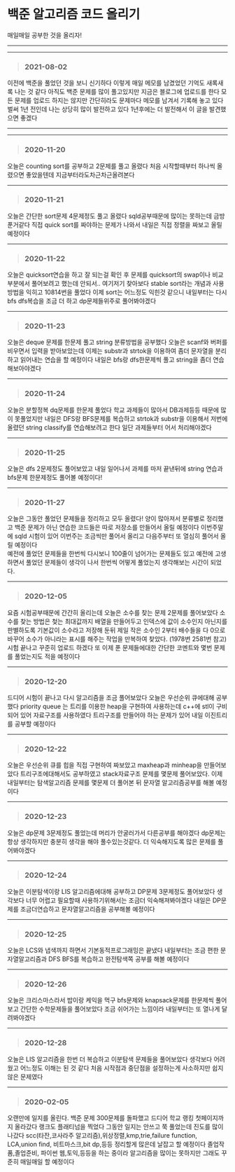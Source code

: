 # 백준 알고리즘 코드 올리기
매일매일 공부한 것을 올리자!

---
***

> ### 2021-08-02
  
이전에 백준을 풀었던 것을 보니 신기하다 이렇게 매일 메모를 남겼었던 기억도 새록새록 나는 것 같다 아직도 백준 문제를 많이 풀고있지만 지금은 블로그에 업로드를 한다 모든 문제를 업로드 하지는 않지만 간단히라도 문제마다 메모를 남겨서 기록해 놓고 있다<br>
벌써 1년 전인데 나는 상당히 많이 발전하고 있다 1년후에는 더 발전해서 이 글을 발견했으면 좋겠다<br>

---
***

> ### 2020-11-20

오늘은 counting sort를 공부하고 2문제를 풀고 올렸다 처음 시작할때부터 하나씩 올렸으면 좋았을텐데 지금부터라도차근차근올려본다

---

> ### 2020-11-21

오늘은 간단한 sort문제 4문제정도 풀고 올렸다 sqld공부때문에 많이는 못하는데 금방 푼거같다 직접 quick sort를 짜야하는 문제가 나와서
 내일은 직접 정렬을 짜보고 올릴예정이다

---

> ### 2020-11-22
오늘은 quicksort연습을 하고 잘 되는걸 확인 후 문제를 quicksort의 swap이나 비교부분에서 풀어보려고 했는데 안되서.. 여기저기 찾아보다 
stable sort라는 개념과 사용방법을 익히고 10814번을 풀었다 이제 sort는
어느정도 익힌것 같으니 내일부터는 다시 bfs dfs복습을 조금 더 하고 dp문제들위주로 풀어봐야겠다

---

> ### 2020-11-23

오늘은 deque 문제를 한문제 풀고 string 분류방법을 공부했다 오늘은 scanf와 버퍼를 비우면서 입력을 받아보았는데
이제는 substr과 strtok을 이용하여 좀더 문자열을 분리하고 읽어내는 연습을 할 예정이다
내일은 bfs랑 dfs한문제씩 풀고 string을 좀더 연습해보아야겠다

---

> ### 2020-11-24

오늘은 분할정복 dq문제를 한문제 풀었다 학교 과제들이 많아서 DB과제등등 때문에 많이 못풀었지만 내일은 DFS랑 BFS문제를 복습하고 strtok과 substr을 이용해서 저번에 올렸던
string classify를 연습해보려고 한다 일단 과제들부터 어서 처리해야겠다

---

> ### 2020-11-25

오늘은 dfs 2문제정도 풀어보았고 내일 일어나서 과제를 마저 끝낸뒤에 string 연습과 bfs문제 한문제정도 풀어볼 예정이다! 

---

>### 2020-11-27

오늘은 그동안 풀었던 문제들을 정리하고 모두 올렸다! 양이 많아져서 분류별로 정리했고 백준 문제가 아닌 연습한 코드들은 따로 저장소를 만들어서 올릴 예정이다
이번주말에 sqld 시험이 있어 이번주는 조금씩만 풀어서 올리고 다음주부터 또 열심히 풀어서 올릴 예정이다  
예전에 풀었던 문제들을 한번씩 다시보니 100줄이 넘어가는 문제들도 있고 예전에 고생하면서 풀었던 문제들이 생각이 나서 한번씩 어떻게 풀었는지 생각해보는 시간이 되었다.

---

>### 2020-12-05

요즘 시험공부때문에 간간히 올리는데 오늘은 소수를 찾는 문제 2문제를 풀어보았다 소수를 찾는 방법은 첮는 최대값까지 배열을 만들어두고 인덱스에 값이 소수인지 아닌지를 
판별하도록 기본값이 소수라고 저장해 둔뒤 제일 작은 소수인 2부터 배수들을 다 0으로 바꾸어 소수가 아니라는 표시를 해주는 작업을 만복하여 찾았다. (1978번 2581번 참고)
시험 끝나고 꾸준히 업로드 하겠다 또 이제 푼 문제들에대한 간단한 코멘트와 몇번 문제를 풀었는지도 적을 예정이다


---

>### 2020-12-20

드디어 시험이 끝나고 다시 알고리즘을 조금 풀어보았다 오늘은 우선순위 큐에대해 공부했다 priority queue 는 트리를 이용한 heap을 구현하여 사용하는데 c++에 stl이 구비되어 있어
자료구조를 사용하였다 트리구조를 만들어야 하는 문제가 있어 내일 이진트리를 공부할 예정이다

---

>### 2020-12-22

오늘은 우선순위 큐를 힙을 직접 구현하여 짜보았고 maxheap과 minheap을 만들어보았다 트리구조에대해서도 공부하였고 stack자료구조 문제를 몇문제 풀어보았다. 이제내일부터는 탐색알고리즘 문제를
몇문제 더 풀어본 뒤 문자열 알고리즘공부를 해볼 예정이다

---

>### 2020-12-23

오늘은 dp문제 3문제정도 풀었는데 머리가 안굴러가서 다른공부를 해야겠다 dp문제는 항상 생각하지만 충분히 생각을 해야 풀수있는것같다. 더 익숙해지도록 많은 문제를 풀어봐야겠다

---

>### 2020-12-24

오늘은 이분탐색이랑 LIS 알고리즘에대해 공부하고 DP문제 3문제정도 풀어보았다 생각보다 너무 어렵고 필요할때 사용하기위해서는 조금더 익숙해져봐야겠다 내일은
DP문제를 조금더연습하고 문자열알고리즘을 공부해볼 예정이다 

---

>### 2020-12-25

오늘은 LCS와 냅색까지 하면서 기본동적프로그래밍은 끝냈다 내일부터는 조금 편한 문자열알고리즘과 DFS BFS를 복습하고 완전탐색쪽 공부를 해볼 예정이다

---

>### 2020-12-26

오늘은 크리스마스라서 밥이랑 케익을 먹구 bfs문제와 knapsack문제를 한문제씩 풀어보고 간단한 수학문제들을 풀어보았다 조금 쉬어가는 느낌이라 내일부터는 또 열나게 달려봐야겠다


---

>### 2020-12-28

오늘은 LIS 알고리즘을 한번 더 복습하고 이분탐색 문제들을 풀어보았다 생각보다 어려웠고 어느정도 이해는 된 것 같다 처음 시작점과 중단점을 설정하는게 사소하지만 쉽지않은 문제였다

---

>### 2020-02-05


오랜만에 일지를 올린다. 백준 문제 300문제를 돌파했고 드디어 학교 랭킹 첫페이지까지 올라갔다 랭크도 플래티넘을 찍었다 그동안 일지는 안쓰고 쭉 풀었는데 진도를 많이 나갔다 
scc(타잔,코사라주 알고리즘),위상정렬,kmp,trie,failure function, LCA,union find, 비트마스크,bit dp,등등 정리할게 많은데 날잡고 할 예정이다
졸업작품,졸업준비, 파이썬 웹,토익,등등을 하는 중이라 알고리즘을 많이는 못하지만 그래도 꾸준히 매일매일 할 예정이다
